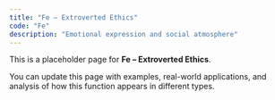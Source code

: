 ```yaml
---
title: "Fe – Extroverted Ethics"
code: "Fe"
description: "Emotional expression and social atmosphere"
---
```


This is a placeholder page for **Fe – Extroverted Ethics**.

You can update this page with examples, real-world applications, and analysis of how this function appears in different types.
